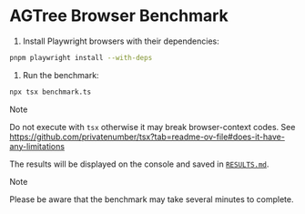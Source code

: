 # AGTree Browser Benchmark

1. Install Playwright browsers with their dependencies:

```sh
pnpm playwright install --with-deps
```

1. Run the benchmark:

```sh
npx tsx benchmark.ts
```

> [!NOTE]
> Do not execute with `tsx` otherwise it may break browser-context codes.
> See https://github.com/privatenumber/tsx?tab=readme-ov-file#does-it-have-any-limitations

The results will be displayed on the console and saved in [`RESULTS.md`][results].

> [!NOTE]
> Please be aware that the benchmark may take several minutes to complete.

[results]: ./RESULTS.md
